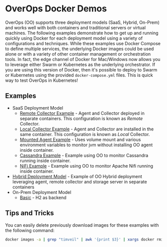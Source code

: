 # OverOps Docker Demos

OverOps (OO) supports three deployment models (SaaS, Hybrid, On-Prem) and works well with both containers and traditional servers or virtual machines.  The following examples demonstrate how to get up and running quickly using Docker for each deployment model using a variety of configurations and techniques.  While these examples use Docker Compose to define multiple services, the underlying Docker images could be used alone or with a variety of other container management or orchestration tools.  In fact, the edge channel of Docker for Mac/Windows now allows you to leverage either Swarm or Kubernetes as the underlying orchestrator.  If you are using this version of Docker, then it's possible to deploy to Swarm or Kubernetes using the provided `docker-compose.yml` files.  This is quick way to test OverOps in Kubernetes!

## Examples

* SaaS Deployment Model
    * [Remote Collector Example](saas/remote-collector) - Agent and Collector deployed in separate containers.  This configuration is known as *Remote* Collector.
    * [Local Collector Example](saas/local-collector) - Agent and Collector are installed in the same container.  This configuration is known as *Local* Collector.
    * [Mounted Agent Example](saas/mounted-agent) - Uses volume mount and various environment variables to monitor jvm without installing OO agent inside container.
    * [Cassandra Example](saas/cassandra) - Example using OO to monitor Cassandra running inside container.
    * [NiFi Example](saas/nifi) - Example using OO to monitor Apache Nifi running inside container.
* [Hybrid Deployment Model](hybrid) - Example of OO Hybrid deployment leveraging agent, remote collector and storage server in separate containers
* On-Prem Deployment Model
    * [Basic](basic) - H2 as backend
    

## Tips and Tricks

You can easily delete previously download images for these examples with the following command:

```bash
docker images -a | grep "timveil" | awk '{print $3}' | xargs docker rmi
```